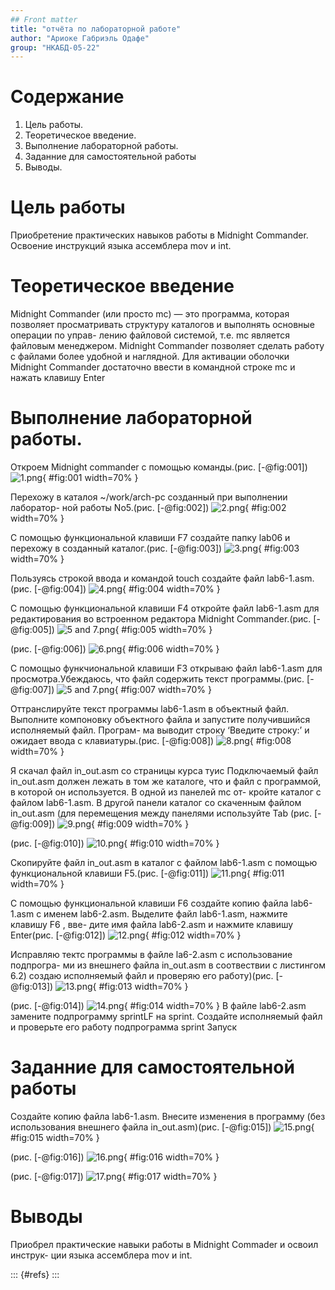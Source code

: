 ```yaml
---
## Front matter
title: "отчёта по лабораторной работе"
author: "Ариоке Габриэль Одафе"
group: "НКАБД-05-22"
---
```


# Содержание
1. Цель работы.
2. Теоретическое введение.
3. Выполнение лабораторной работы.
4. Заданние для самостоятельной работы
5. Выводы.

# Цель работы

Приобретение практических навыков работы в Midnight Commander. Освоение инструкций языка ассемблера mov и int.

# Теоретическое введение

Midnight Commander (или просто mc) — это программа, которая позволяет просматривать структуру каталогов и выполнять основные операции по управ- лению файловой системой, т.е. mc является файловым менеджером. Midnight Commander позволяет сделать работу с файлами более удобной и наглядной. Для активации оболочки Midnight Commander достаточно ввести в командной строке mc и нажать клавишу Enter

# Выполнение лабораторной работы.

Откроем Midnight commander с помощью команды.(рис. [-@fig:001])
![1.png](https://github.com/goarioke/study_2022-2023_arch-pc/blob/master/labs/lab06/report/image/1.png?raw=true){ #fig:001 width=70% }

Перехожу в каталоя ~/work/arch-pc созданный при выполнении лаборатор- ной работы No5.(рис. [-@fig:002])
![2.png](https://github.com/goarioke/study_2022-2023_arch-pc/blob/master/labs/lab06/report/image/2.png?raw=true){ #fig:002 width=70% }

С помощью функциональной клавиши F7 создайте папку lab06 и перехожу в созданный каталог.(рис. [-@fig:003])
![3.png](https://github.com/goarioke/study_2022-2023_arch-pc/blob/master/labs/lab06/report/image/3.png?raw=true){ #fig:003 width=70% }

Пользуясь строкой ввода и командой touch создайте файл lab6-1.asm.(рис. [-@fig:004])
![4.png](https://github.com/goarioke/study_2022-2023_arch-pc/blob/master/labs/lab06/report/image/4.png?raw=true){ #fig:004 width=70% }

С помощью функциональной клавиши F4 откройте файл lab6-1.asm для редактирования во встроенном редактора Midnight Commander.(рис. [-@fig:005])
![5 and 7.png](https://github.com/goarioke/study_2022-2023_arch-pc/blob/master/labs/lab06/report/image/5%20and%207.png?raw=true){ #fig:005 width=70% }

(рис. [-@fig:006])
![6.png](https://github.com/goarioke/study_2022-2023_arch-pc/blob/master/labs/lab06/report/image/6.png?raw=true){ #fig:006 width=70% }

С помощыо функчиональной клавиши F3 открываю файл lab6-1.asm для просмотра.Убеждаюсь, что файл содержить текст программы.(рис. [-@fig:007])
![5 and 7.png](https://github.com/goarioke/study_2022-2023_arch-pc/blob/master/labs/lab06/report/image/5%20and%207.png?raw=true){ #fig:007 width=70% }

Оттранслируйте текст программы lab6-1.asm в объектный файл. Выполните компоновку объектного файла и запустите получившийся исполняемый файл. Програм- ма выводит строку ‘Введите строку:’ и ожидает ввода с клавиатуры.(рис. [-@fig:008])
![8.png](https://github.com/goarioke/study_2022-2023_arch-pc/blob/master/labs/lab06/report/image/8.png?raw=true){ #fig:008 width=70% }

Я скачал файл in_out.asm со страницы курса туис Подключаемый файл in_out.asm должен лежать в том же каталоге, что и файл с программой, в которой он используется. В одной из панелей mc от- кройте каталог с файлом lab6-1.asm. В другой панели каталог со скаченным файлом in_out.asm (для перемещения между панелями используйте Tab (рис. [-@fig:009])
![9.png](https://github.com/goarioke/study_2022-2023_arch-pc/blob/master/labs/lab06/report/image/9.png?raw=true){ #fig:009 width=70% }

(рис. [-@fig:010])
![10.png](https://github.com/goarioke/study_2022-2023_arch-pc/blob/master/labs/lab06/report/image/10.png?raw=true){ #fig:010 width=70% }

Скопируйте файл in_out.asm в каталог с файлом lab6-1.asm с помощью функциональной клавиши F5.(рис. [-@fig:011])
![11.png](https://github.com/goarioke/study_2022-2023_arch-pc/blob/master/labs/lab06/report/image/11.png?raw=true){ #fig:011 width=70% }

С помощью функциональной клавиши F6 создайте копию файла lab6-1.asm с именем lab6-2.asm. Выделите файл lab6-1.asm, нажмите клавишу F6 , вве- дите имя файла lab6-2.asm и нажмите клавишу Enter(рис. [-@fig:012])
![12.png](https://github.com/goarioke/study_2022-2023_arch-pc/blob/master/labs/lab06/report/image/12.png?raw=true){ #fig:012 width=70% }

Исправляю тектс программы в файле la6-2.asm с использование подпрогра- ми из внешнего файла in_out.asm в соотвествии с листингом 6.2) создаю исполняемый файл и проверяю его работу)(рис. [-@fig:013])
![13.png](https://github.com/goarioke/study_2022-2023_arch-pc/blob/master/labs/lab06/report/image/13.png?raw=true){ #fig:013 width=70% }

(рис. [-@fig:014])
![14.png](https://github.com/goarioke/study_2022-2023_arch-pc/blob/master/labs/lab06/report/image/14.png?raw=true){ #fig:014 width=70% }
В файле lab6-2.asm замените подпрограмму sprintLF на sprint. Создайте исполняемый файл и проверьте его работу
подпрограмма sprint Запуск

# Заданние для самостоятельной работы
Создайте копию файла lab6-1.asm. Внесите изменения в программу (без использования внешнего файла in_out.asm)(рис. [-@fig:015])
![15.png](https://github.com/goarioke/study_2022-2023_arch-pc/blob/master/labs/lab06/report/image/15.png?raw=true){ #fig:015 width=70% }

(рис. [-@fig:016])
![16.png](https://github.com/goarioke/study_2022-2023_arch-pc/blob/master/labs/lab06/report/image/16.png?raw=true){ #fig:016 width=70% }

(рис. [-@fig:017])
![17.png](https://github.com/goarioke/study_2022-2023_arch-pc/blob/master/labs/lab06/report/image/17.png?raw=true){ #fig:017 width=70% }
# Выводы

Приобрел практические навыки работы в Midnight Commader и освоил инструк- ции языка ассемблера mov и int.

::: {#refs}
:::
